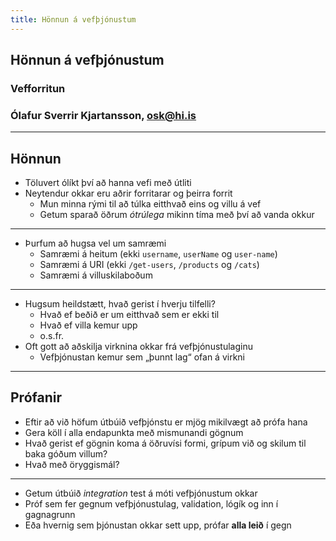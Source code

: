 ```yaml
---
title: Hönnun á vefþjónustum
---
```


## Hönnun á vefþjónustum

### Vefforritun

### Ólafur Sverrir Kjartansson, [osk@hi.is](mailto:osk@hi.is)

---

## Hönnun

* Töluvert ólíkt því að hanna vefi með útliti
* Neytendur okkar eru aðrir forritarar og þeirra forrit
  * Mun minna rými til að túlka eitthvað eins og villu á vef
  * Getum sparað öðrum _ótrúlega_ mikinn tíma með því að vanda okkur

***

* Þurfum að hugsa vel um samræmi
  * Samræmi á heitum (ekki `username`, `userName` og `user-name`)
  * Samræmi á URI (ekki `/get-users`, `/products` og `/cats`)
  * Samræmi á villuskilaboðum

***

* Hugsum heildstætt, hvað gerist í hverju tilfelli?
  * Hvað ef beðið er um eitthvað sem er ekki til
  * Hvað ef villa kemur upp
  * o.s.fr.
* Oft gott að aðskilja virknina okkar frá vefþjónustulaginu
  * Vefþjónustan kemur sem „þunnt lag“ ofan á virkni

***

## Prófanir

* Eftir að við höfum útbúið vefþjónstu er mjög mikilvægt að prófa hana
* Gera köll í alla endapunkta með mismunandi gögnum
* Hvað gerist ef gögnin koma á öðruvísi formi, grípum við og skilum til baka góðum villum?
* Hvað með öryggismál?

***

* Getum útbúið _integration_ test á móti vefþjónustum okkar
* Próf sem fer gegnum vefþjónustulag, validation, lógík og inn í gagnagrunn
* Eða hvernig sem þjónustan okkar sett upp, prófar **alla leið** í gegn
